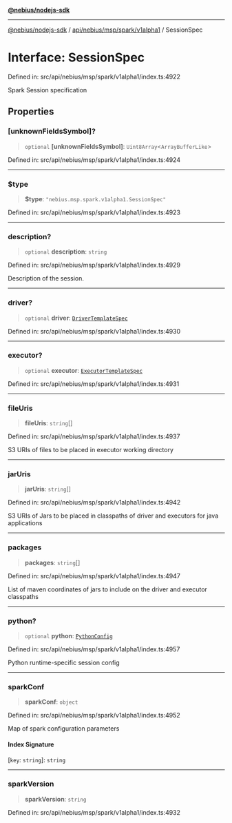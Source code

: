 [**@nebius/nodejs-sdk**](../../../../../../README.md)

***

[@nebius/nodejs-sdk](../../../../../../README.md) / [api/nebius/msp/spark/v1alpha1](../README.md) / SessionSpec

# Interface: SessionSpec

Defined in: src/api/nebius/msp/spark/v1alpha1/index.ts:4922

Spark Session specification

## Properties

### \[unknownFieldsSymbol\]?

> `optional` **\[unknownFieldsSymbol\]**: `Uint8Array`\<`ArrayBufferLike`\>

Defined in: src/api/nebius/msp/spark/v1alpha1/index.ts:4924

***

### $type

> **$type**: `"nebius.msp.spark.v1alpha1.SessionSpec"`

Defined in: src/api/nebius/msp/spark/v1alpha1/index.ts:4923

***

### description?

> `optional` **description**: `string`

Defined in: src/api/nebius/msp/spark/v1alpha1/index.ts:4929

Description of the session.

***

### driver?

> `optional` **driver**: [`DriverTemplateSpec`](DriverTemplateSpec.md)

Defined in: src/api/nebius/msp/spark/v1alpha1/index.ts:4930

***

### executor?

> `optional` **executor**: [`ExecutorTemplateSpec`](ExecutorTemplateSpec.md)

Defined in: src/api/nebius/msp/spark/v1alpha1/index.ts:4931

***

### fileUris

> **fileUris**: `string`[]

Defined in: src/api/nebius/msp/spark/v1alpha1/index.ts:4937

S3 URIs of files to be placed in executor working directory

***

### jarUris

> **jarUris**: `string`[]

Defined in: src/api/nebius/msp/spark/v1alpha1/index.ts:4942

S3 URIs of Jars to be placed in classpaths of driver and executors for java applications

***

### packages

> **packages**: `string`[]

Defined in: src/api/nebius/msp/spark/v1alpha1/index.ts:4947

List of maven coordinates of jars to include on the driver and executor classpaths

***

### python?

> `optional` **python**: [`PythonConfig`](PythonConfig.md)

Defined in: src/api/nebius/msp/spark/v1alpha1/index.ts:4957

Python runtime-specific session config

***

### sparkConf

> **sparkConf**: `object`

Defined in: src/api/nebius/msp/spark/v1alpha1/index.ts:4952

Map of spark configuration parameters

#### Index Signature

\[`key`: `string`\]: `string`

***

### sparkVersion

> **sparkVersion**: `string`

Defined in: src/api/nebius/msp/spark/v1alpha1/index.ts:4932
